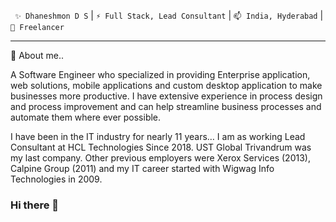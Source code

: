 
<p><code> ✨ Dhaneshmon D S</code> | <code>⚡ Full Stack, Lead Consultant</code> | <code>📫 India, Hyderabad</code> | <code>🔭 Freelancer</code> </p>
<hr/>
💬 About me..

A Software Engineer who specialized in providing Enterprise application, web solutions, mobile applications and custom desktop application to make businesses more productive. I have extensive experience in process design and process improvement and can help streamline business processes and automate them where ever possible.

I have been in the IT industry for nearly 11 years… I am as working Lead Consultant at HCL Technologies Since 2018.  UST Global Trivandrum was my last company. Other previous employers were Xerox Services (2013), Calpine Group (2011) and my IT career started with Wigwag Info Technologies in 2009.


### Hi there 👋

<!--
**Dhaneshmonds/Dhaneshmonds** is a ✨ _special_ ✨ repository because its `README.md` (this file) appears on your GitHub profile.

Here are some ideas to get you started:

- 🔭 I’m currently working on ...
- 🌱 I’m currently learning ...
- 👯 I’m looking to collaborate on ...
- 🤔 I’m looking for help with ...
- 💬 Ask me about ...
- 📫 How to reach me: ...
- 😄 Pronouns: ...
- ⚡ Fun fact: ...
-->
